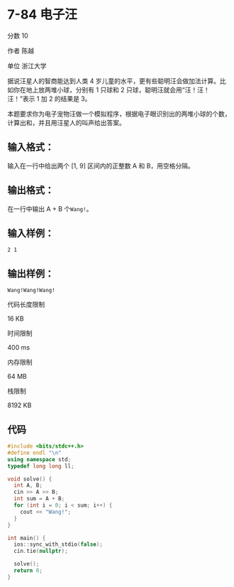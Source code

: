 # **7-84 电子汪**

分数 10

作者 陈越

单位 浙江大学

据说汪星人的智商能达到人类 4 岁儿童的水平，更有些聪明汪会做加法计算。比如你在地上放两堆小球，分别有 1 只球和 2 只球，聪明汪就会用“汪！汪！汪！”表示 1 加 2 的结果是 3。

本题要求你为电子宠物汪做一个模拟程序，根据电子眼识别出的两堆小球的个数，计算出和，并且用汪星人的叫声给出答案。

## 输入格式：

输入在一行中给出两个 [1, 9] 区间内的正整数 A 和 B，用空格分隔。

## 输出格式：

在一行中输出 A + B 个`Wang!`。

## 输入样例：

```in
2 1
```

## 输出样例：

```out
Wang!Wang!Wang!
```

代码长度限制

16 KB

时间限制

400 ms

内存限制

64 MB

栈限制

8192 KB

## 代码

```cpp
#include <bits/stdc++.h>
#define endl "\n"
using namespace std;
typedef long long ll;

void solve() {
  int A, B;
  cin >> A >> B;
  int sum = A + B;
  for (int i = 0; i < sum; i++) {
    cout << "Wang!";
  }
}

int main() {
  ios::sync_with_stdio(false);
  cin.tie(nullptr);

  solve();
  return 0;
}
```

